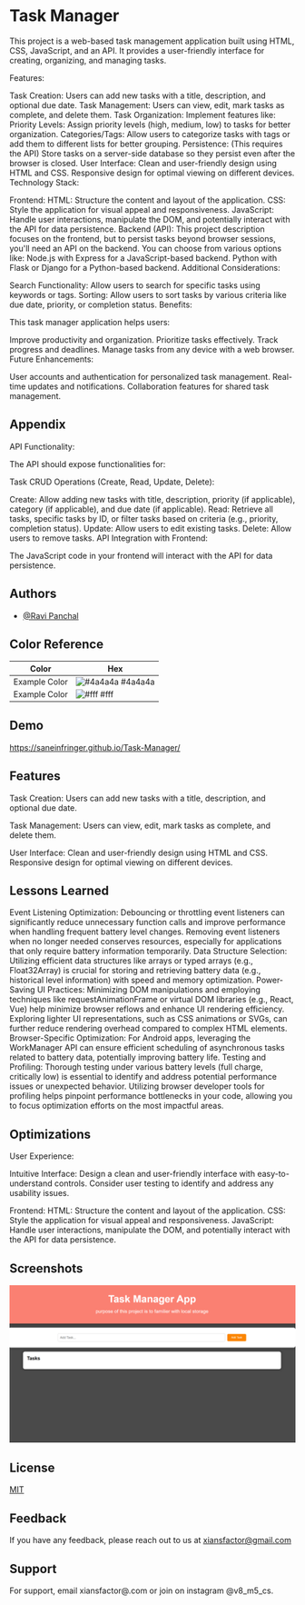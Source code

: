 
# Task Manager

This project is a web-based task management application built using HTML, CSS, JavaScript, and an API. It provides a user-friendly interface for creating, organizing, and managing tasks.

Features:

Task Creation: Users can add new tasks with a title, description, and optional due date.
Task Management: Users can view, edit, mark tasks as complete, and delete them.
Task Organization: Implement features like:
Priority Levels: Assign priority levels (high, medium, low) to tasks for better organization.
Categories/Tags: Allow users to categorize tasks with tags or add them to different lists for better grouping.
Persistence: (This requires the API) Store tasks on a server-side database so they persist even after the browser is closed.
User Interface:
Clean and user-friendly design using HTML and CSS.
Responsive design for optimal viewing on different devices.
Technology Stack:

Frontend:
HTML: Structure the content and layout of the application.
CSS: Style the application for visual appeal and responsiveness.
JavaScript: Handle user interactions, manipulate the DOM, and potentially interact with the API for data persistence.
Backend (API): This project description focuses on the frontend, but to persist tasks beyond browser sessions, you'll need an API on the backend. You can choose from various options like:
Node.js with Express for a JavaScript-based backend.
Python with Flask or Django for a Python-based backend.
Additional Considerations:

Search Functionality: Allow users to search for specific tasks using keywords or tags.
Sorting: Allow users to sort tasks by various criteria like due date, priority, or completion status.
Benefits:

This task manager application helps users:

Improve productivity and organization.
Prioritize tasks effectively.
Track progress and deadlines.
Manage tasks from any device with a web browser.
Future Enhancements:

User accounts and authentication for personalized task management.
Real-time updates and notifications.
Collaboration features for shared task management.



## Appendix

API Functionality:

The API should expose functionalities for:

Task CRUD Operations (Create, Read, Update, Delete):

Create: Allow adding new tasks with title, description, priority (if applicable), category (if applicable), and due date (if applicable).
Read: Retrieve all tasks, specific tasks by ID, or filter tasks based on criteria (e.g., priority, completion status).
Update: Allow users to edit existing tasks.
Delete: Allow users to remove tasks.
API Integration with Frontend:

The JavaScript code in your frontend will interact with the API for data persistence.


## Authors

- [@Ravi Panchal](https://github.com/saneinfringer)

## Color Reference

| Color             | Hex                                                                |
| ----------------- | ------------------------------------------------------------------ |
| Example Color | ![#4a4a4a](https://via.placeholder.com/10/0a192f?text=+) #4a4a4a |
| Example Color | ![#fff](https://via.placeholder.com/10/f8f8f8?text=+) #fff |


## Demo

https://saneinfringer.github.io/Task-Manager/



## Features

Task Creation: Users can add new tasks with a title, description, and optional due date.

Task Management: Users can view, edit, mark tasks as complete, and delete them.

User Interface:
Clean and user-friendly design using HTML and CSS.
Responsive design for optimal viewing on different devices.


## Lessons Learned

Event Listening Optimization:
Debouncing or throttling event listeners can significantly reduce unnecessary function calls and improve performance when handling frequent battery level changes.
Removing event listeners when no longer needed conserves resources, especially for applications that only require battery information temporarily.
Data Structure Selection:
Utilizing efficient data structures like arrays or typed arrays (e.g., Float32Array) is crucial for storing and retrieving battery data (e.g., historical level information) with speed and memory optimization.
Power-Saving UI Practices:
Minimizing DOM manipulations and employing techniques like requestAnimationFrame or virtual DOM libraries (e.g., React, Vue) help minimize browser reflows and enhance UI rendering efficiency.
Exploring lighter UI representations, such as CSS animations or SVGs, can further reduce rendering overhead compared to complex HTML elements.
Browser-Specific Optimization:
For Android apps, leveraging the WorkManager API can ensure efficient scheduling of asynchronous tasks related to battery data, potentially improving battery life.
Testing and Profiling:
Thorough testing under various battery levels (full charge, critically low) is essential to identify and address potential performance issues or unexpected behavior.
Utilizing browser developer tools for profiling helps pinpoint performance bottlenecks in your code, allowing you to focus optimization efforts on the most impactful areas.


## Optimizations

User Experience:

Intuitive Interface: Design a clean and user-friendly interface with easy-to-understand controls. Consider user testing to identify and address any usability issues.

Frontend:
HTML: Structure the content and layout of the application.
CSS: Style the application for visual appeal and responsiveness.
JavaScript: Handle user interactions, manipulate the DOM, and potentially interact with the API for data persistence.


## Screenshots

![App Screenshot](screenshot/screenshot.png)


## License

[MIT](https://choosealicense.com/licenses/mit/)


## Feedback

If you have any feedback, please reach out to us at xiansfactor@gmail.com


## Support

For support, email xiansfactor@.com or join on instagram @v8_m5_cs.

